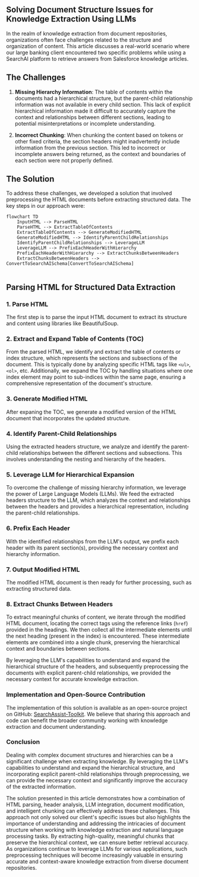 ## Solving Document Structure Issues for Knowledge Extraction Using LLMs

In the realm of knowledge extraction from document repositories, organizations often face challenges related to the structure and organization of content. This article discusses a real-world scenario where our large banking client encountered two specific problems while using a SearchAI platform to retrieve answers from Salesforce knowledge articles.

## The Challenges

1. **Missing Hierarchy Information**: The table of contents within the documents had a hierarchical structure, but the parent-child relationship information was not available in every child section. This lack of explicit hierarchical information made it difficult to accurately capture the context and relationships between different sections, leading to potential misinterpretations or incomplete understanding.

2. **Incorrect Chunking**: When chunking the content based on tokens or other fixed criteria, the section headers might inadvertently include information from the previous section. This led to incorrect or incomplete answers being returned, as the context and boundaries of each section were not properly defined.

## The Solution

To address these challenges, we developed a solution that involved preprocessing the HTML documents before extracting structured data. The key steps in our approach were:

```mermaid
flowchart TD
    InputHTML --> ParseHTML
    ParseHTML --> ExtractTableOfContents
    ExtractTableOfContents --> GenerateModifiedHTML
    GenerateModifiedHTML --> IdentifyParentChildRelationships
    IdentifyParentChildRelationships --> LeverageLLM
    LeverageLLM --> PrefixEachHeaderWithHierarchy
    PrefixEachHeaderWithHierarchy --> ExtractChunksBetweenHeaders
    ExtractChunksBetweenHeaders --> ConvertToSearchAISchema[ConvertToSearchAISchema]
    
```

## Parsing HTML for Structured Data Extraction

### **1. Parse HTML**
The first step is to parse the input HTML document to extract its structure and content using libraries like BeautifulSoup.

### **2. Extract and Expand Table of Contents (TOC)**
From the parsed HTML, we identify and extract the table of contents or index structure, which represents the sections and subsections of the document. This is typically done by analyzing specific HTML tags like `<ul>`, `<ol>`, etc. Additionally, we expand the TOC by handling situations where one index element may point to sub-indices within the same page, ensuring a comprehensive representation of the document's structure.

### **3. Generate Modified HTML**
After expaning the TOC, we generate a modified version of the HTML document that incorporates the updated structure.

### **4. Identify Parent-Child Relationships**
Using the extracted headers structure, we analyze and identify the parent-child relationships between the different sections and subsections. This involves understanding the nesting and hierarchy of the headers.

### **5. Leverage LLM for Hierarchical Expansion**
To overcome the challenge of missing hierarchy information, we leverage the power of Large Language Models (LLMs). We feed the extracted headers structure to the LLM, which analyzes the context and relationships between the headers and provides a hierarchical representation, including the parent-child relationships.

### **6. Prefix Each Header**
With the identified relationships from the LLM's output, we prefix each header with its parent section(s), providing the necessary context and hierarchy information.

### **7. Output Modified HTML**
The modified HTML document is then ready for further processing, such as extracting structured data.

### **8. Extract Chunks Between Headers**
To extract meaningful chunks of content, we iterate through the modified HTML document, locating the correct tags using the reference links (`href`) provided in the headings. We then collect all the intermediate elements until the next heading (present in the index) is encountered. These intermediate elements are combined into a single chunk, preserving the hierarchical context and boundaries between sections.

By leveraging the LLM's capabilities to understand and expand the hierarchical structure of the headers, and subsequently preprocessing the documents with explicit parent-child relationships, we provided the necessary context for accurate knowledge extraction.

### Implementation and Open-Source Contribution
The implementation of this solution is available as an open-source project on GitHub: [SearchAssist-Toolkit](https://github.com/username/SearchAssist-Toolkit). We believe that sharing this approach and code can benefit the broader community working with knowledge extraction and document understanding.

### Conclusion
Dealing with complex document structures and hierarchies can be a significant challenge when extracting knowledge. By leveraging the LLM's capabilities to understand and expand the hierarchical structure, and incorporating explicit parent-child relationships through preprocessing, we can provide the necessary context and significantly improve the accuracy of the extracted information. 

The solution presented in this article demonstrates how a combination of HTML parsing, header analysis, LLM integration, document modification, and intelligent chunking can effectively address these challenges. This approach not only solved our client's specific issues but also highlights the importance of understanding and addressing the intricacies of document structure when working with knowledge extraction and natural language processing tasks. By extracting high-quality, meaningful chunks that preserve the hierarchical context, we can ensure better retrieval accuracy. As organizations continue to leverage LLMs for various applications, such preprocessing techniques will become increasingly valuable in ensuring accurate and context-aware knowledge extraction from diverse document repositories.
